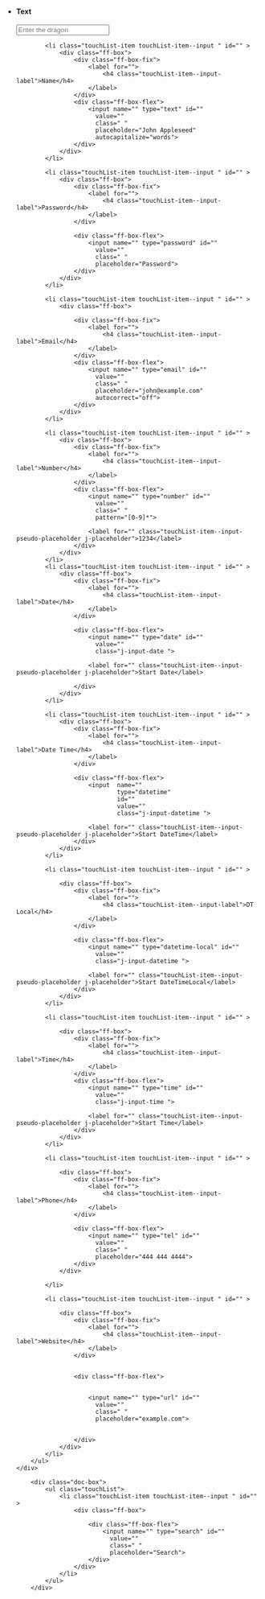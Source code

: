 <!-- HTML example -->
<div class="doc-box">
        <ul class="touchList">
            <li class="touchList-item touchList-item--input " id="" >
                <div class="ff-box">
                    <div class="ff-box-fix">
                        <label for="">
                            <h4 class="touchList-item--input-label">Text</h4>
                        </label>
                    </div>
                    <div class="ff-box-flex">
                        <input name="" type="text" id="" 
                          value="" 
                          class=" "
                          placeholder="Enter the dragon">
                    </div>
                </div>
            </li>

            <li class="touchList-item touchList-item--input " id="" >
                <div class="ff-box">
                    <div class="ff-box-fix">
                        <label for="">
                            <h4 class="touchList-item--input-label">Name</h4>
                        </label>
                    </div>
                    <div class="ff-box-flex">
                        <input name="" type="text" id="" 
                          value="" 
                          class=" "
                          placeholder="John Appleseed"
                          autocapitalize="words">
                    </div>
                </div>
            </li>

            <li class="touchList-item touchList-item--input " id="" >
                <div class="ff-box">
                    <div class="ff-box-fix">
                        <label for="">
                            <h4 class="touchList-item--input-label">Password</h4>
                        </label>
                    </div>
                
                    <div class="ff-box-flex">
                        <input name="" type="password" id="" 
                          value="" 
                          class=" "
                          placeholder="Password">
                    </div>
                </div>
            </li>

            <li class="touchList-item touchList-item--input " id="" >
                <div class="ff-box">

                    <div class="ff-box-fix">
                        <label for="">
                            <h4 class="touchList-item--input-label">Email</h4>
                        </label>
                    </div>
                    <div class="ff-box-flex">
                        <input name="" type="email" id="" 
                          value="" 
                          class=" "
                          placeholder="john@example.com"              
                          autocorrect="off">
                    </div>
                </div>
            </li>

            <li class="touchList-item touchList-item--input " id="" >
                <div class="ff-box">
                    <div class="ff-box-fix">
                        <label for="">
                            <h4 class="touchList-item--input-label">Number</h4>
                        </label>
                    </div>
                    <div class="ff-box-flex">
                        <input name="" type="number" id="" 
                          value="" 
                          class=" "
                          pattern="[0-9]*">

                        <label for="" class="touchList-item--input-pseudo-placeholder j-placeholder">1234</label>
                    </div>
                </div>
            </li>
            <li class="touchList-item touchList-item--input " id="" >
                <div class="ff-box">
                    <div class="ff-box-fix">
                        <label for="">
                            <h4 class="touchList-item--input-label">Date</h4>
                        </label>
                    </div>
                    
                    <div class="ff-box-flex">    
                        <input name="" type="date" id="" 
                          value="" 
                          class="j-input-date ">
                        
                        <label for="" class="touchList-item--input-pseudo-placeholder j-placeholder">Start Date</label>
                        
                    </div>
                </div>
            </li>

            <li class="touchList-item touchList-item--input " id="" >
                <div class="ff-box">
                    <div class="ff-box-fix">
                        <label for="">
                            <h4 class="touchList-item--input-label">Date Time</h4>
                        </label>
                    </div>
                    
                    <div class="ff-box-flex">
                        <input  name="" 
                                type="datetime" 
                                id="" 
                                value="" 
                                class="j-input-datetime ">

                        <label for="" class="touchList-item--input-pseudo-placeholder j-placeholder">Start DateTime</label>
                    </div>
                </div>
            </li>

            <li class="touchList-item touchList-item--input " id="" >
                
                <div class="ff-box">
                    <div class="ff-box-fix">
                        <label for="">
                            <h4 class="touchList-item--input-label">DT Local</h4>
                        </label>
                    </div>
                    
                    <div class="ff-box-flex">        
                        <input name="" type="datetime-local" id="" 
                          value="" 
                          class="j-input-datetime ">

                        <label for="" class="touchList-item--input-pseudo-placeholder j-placeholder">Start DateTimeLocal</label>
                    </div>
                </div>
            </li>

            <li class="touchList-item touchList-item--input " id="" >

                <div class="ff-box">
                    <div class="ff-box-fix">
                        <label for="">
                            <h4 class="touchList-item--input-label">Time</h4>
                        </label>
                    </div>
                    <div class="ff-box-flex">
                        <input name="" type="time" id="" 
                          value="" 
                          class="j-input-time ">

                        <label for="" class="touchList-item--input-pseudo-placeholder j-placeholder">Start Time</label>
                    </div>
                </div>    
            </li>

            <li class="touchList-item touchList-item--input " id="" >
                
                <div class="ff-box">    
                    <div class="ff-box-fix">
                        <label for="">
                            <h4 class="touchList-item--input-label">Phone</h4>
                        </label>
                    </div>
                    
                    <div class="ff-box-flex">    
                        <input name="" type="tel" id="" 
                          value="" 
                          class=" "
                          placeholder="444 444 4444">
                    </div>
                </div>

            </li>

            <li class="touchList-item touchList-item--input " id="" >
                
                <div class="ff-box">
                    <div class="ff-box-fix">
                        <label for="">
                            <h4 class="touchList-item--input-label">Website</h4>
                        </label>
                    </div>
                
                    
                    <div class="ff-box-flex">

                        
                        <input name="" type="url" id="" 
                          value="" 
                          class=" "
                          placeholder="example.com">

                  
                    </div>
                </div>
            </li>
        </ul>
    </div>

        <div class="doc-box">
            <ul class="touchList">
                <li class="touchList-item touchList-item--input " id="" >
                    <div class="ff-box">
         
                        <div class="ff-box-flex">
                            <input name="" type="search" id="" 
                              value="" 
                              class=" "
                              placeholder="Search">
                        </div>
                    </div>
                </li>
            </ul>
        </div>